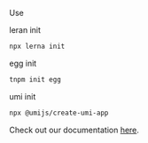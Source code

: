 Use 

leran init
```bash
npx lerna init
```

egg init
```bash
tnpm init egg
```

umi init
```bash 
npx @umijs/create-umi-app
```

Check out our documentation [here](https://github.com/lerna/lerna#readme).
